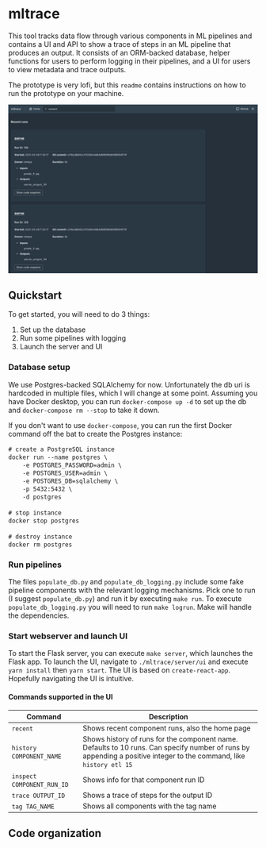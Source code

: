 # mltrace

This tool tracks data flow through various components in ML pipelines and
contains a UI and API to show a trace of steps in an ML pipeline that produces
an output. It consists of an ORM-backed database, helper functions for users to
perform logging in their pipelines, and a UI for users to view metadata and
trace outputs.

The prototype is very lofi, but this `readme` contains instructions on how to
run the prototype on your machine.

![screenshot](./res/home.png)

## Quickstart

To get started, you will need to do 3 things:

1. Set up the database
2. Run some pipelines with logging
3. Launch the server and UI

### Database setup

We use Postgres-backed SQLAlchemy for now. Unfortunately the db uri is hardcoded
in multiple files, which I will change at some point. Assuming you have Docker
desktop, you can run  `docker-compose up -d` to set up the db and
`docker-compose rm --stop` to take it down.

If you don't want to use `docker-compose`, you can run the first Docker command off the bat to create the Postgres
instance:

```
# create a PostgreSQL instance
docker run --name postgres \
    -e POSTGRES_PASSWORD=admin \
    -e POSTGRES_USER=admin \
    -e POSTGRES_DB=sqlalchemy \
    -p 5432:5432 \
    -d postgres

# stop instance
docker stop postgres

# destroy instance
docker rm postgres
```

### Run pipelines

The files  `populate_db.py` and `populate_db_logging.py` include some fake
pipeline components with the relevant logging mechanisms. Pick one to run (I
suggest `populate_db.py`) and run it by executing `make run`. To execute
`populate_db_logging.py` you will need to run `make logrun`. Make will handle
the dependencies.

### Start webserver and launch UI

To start the Flask server, you can execute `make server`, which launches the
Flask app. To launch the UI, navigate to `./mltrace/server/ui` and execute `yarn
install` then `yarn start`. The UI is based on `create-react-app`. Hopefully
navigating the UI is intuitive.

#### Commands supported in the UI

| Command | Description |
|---|---|
| `recent` | Shows recent component runs, also the home page|
| `history COMPONENT_NAME` | Shows history of runs for the component name. Defaults to 10 runs. Can specify number of runs by appending a positive integer to the command, like `history etl 15`|
| `inspect COMPONENT_RUN_ID` | Shows info for that component run ID |
| `trace OUTPUT_ID` | Shows a trace of steps for the output ID |
| `tag TAG_NAME` | Shows all components with the tag name|

## Code organization